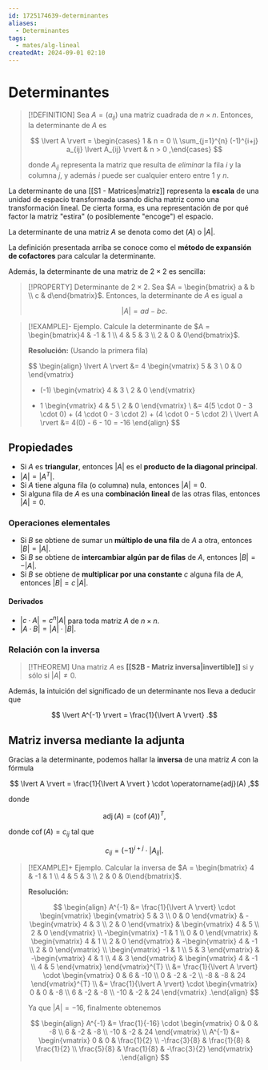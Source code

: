 ```yaml
---
id: 1725174639-determinantes
aliases:
  - Determinantes
tags:
  - mates/alg-lineal
createdAt: 2024-09-01 02:10
---
```


# Determinantes

> [!DEFINITION]
> Sea $A = (a_{ij})$ una matriz cuadrada de $n \times n$. Entonces, la determinante de $A$ es
> 
> $$
> \lvert A \rvert = \begin{cases}
> 1 & n = 0 \\
> \sum_{j=1}^{n} (-1)^{i+j} a_{ij} \lvert A_{ij} \rvert & n > 0
> ,\end{cases}
> $$
> 
> donde $A_{ij}$ representa la matriz que resulta de *eliminar* la fila $i$ y la columna $j$, y además $i$ puede ser cualquier entero entre $1$ y $n$.

La determinante de una [[S1 - Matrices|matriz]] representa la **escala** de una unidad de espacio transformada usando dicha matriz como una transformación lineal. De cierta forma, es una representación de por qué factor la matriz "estira" (o posiblemente "encoge") el espacio.

La determinante de una matriz $A$ se denota como $\det\!\left( A \right)$ o $\lvert A \rvert$.

La definición presentada arriba se conoce como el **método de expansión de cofactores** para calcular la determinante.

Además, la determinante de una matriz de $2 \times 2$ es sencilla:

> [!PROPERTY] Determinante de $2 \times 2$.
> Sea $A = \begin{bmatrix} a & b \\ c & d\end{bmatrix}$. Entonces, la determinante de $A$ es igual a
> 
> $$
> \lvert A \rvert = ad - bc
> .$$

> [!EXAMPLE]- Ejemplo.
> Calcule la determinante de $A = \begin{bmatrix}4 & -1 & 1 \\ 4 & 5 & 3 \\ 2 & 0 & 0\end{bmatrix}$.
> 
> **Resolución:** (Usando la primera fila)
> 
> $$
> \begin{align}
> \lvert A \rvert &= 4 \begin{vmatrix}
> 5 & 3 \\
> 0 & 0
> \end{vmatrix}
> - (-1) \begin{vmatrix}
> 4 & 3 \\
> 2 & 0
> \end{vmatrix}
> + 1 \begin{vmatrix}
> 4 & 5 \\
> 2 & 0
> \end{vmatrix} \\
> &= 4(5 \cdot 0 - 3 \cdot 0) + (4 \cdot 0 - 3 \cdot 2) + (4 \cdot 0 - 5 \cdot 2) \\
> \lvert A \rvert &= 4(0) - 6 - 10 = -16
> \end{align}
> $$

## Propiedades

- Si $A$ es **triangular**, entonces $\lvert A \rvert$ es el **producto de la diagonal principal**.
- $\lvert A \rvert = \lvert A^{T} \rvert$.
- Si $A$ tiene alguna fila (o columna) nula, entonces $\lvert A \rvert = 0$.
- Si alguna fila de $A$ es una **combinación lineal** de las otras filas, entonces $\lvert A \rvert = 0$.

### Operaciones elementales

- Si $B$ se obtiene de sumar un **múltiplo de una fila** de $A$ a otra, entonces $\lvert B \rvert = \lvert A \rvert$.
- Si $B$ se obtiene de **intercambiar algún par de filas** de $A$, entonces $\lvert B \rvert = -\lvert A \rvert$.
- Si $B$ se obtiene de **multiplicar por una constante** $c$ alguna fila de $A$, entonces $\lvert B \rvert = c\,\lvert A \rvert$.

#### Derivados

- $\lvert c \cdot A \rvert = c^{n}\lvert A \rvert$ para toda matriz $A$ de $n \times n$.
- $\lvert A \cdot B\rvert = \lvert A \rvert \cdot \lvert B \rvert$.

### Relación con la inversa

> [!THEOREM]
> Una matriz $A$ es **[[S2B - Matriz inversa|invertible]]** si y sólo si $\lvert A \rvert \neq 0$.

Además, la intuición del significado de un determinante nos lleva a deducir que

$$
\lvert A^{-1} \rvert = \frac{1}{\lvert A \rvert}
.$$

## Matriz inversa mediante la adjunta

Gracias a la determinante, podemos hallar la **inversa** de una matriz $A$ con la fórmula

$$
\lvert A \rvert = \frac{1}{\lvert A \rvert } \cdot \operatorname{adj}(A)
,$$

donde

$$
\operatorname{adj}(A) = (\operatorname{cof}(A))^{T}
,$$

donde $\operatorname{cof}(A) = c_{ij}$ tal que

$$
c_{ij} = (-1)^{i+j} \cdot \lvert A_{ij} \rvert 
.$$

> [!EXAMPLE]+ Ejemplo.
> Calcular la inversa de $A = \begin{bmatrix} 4 & -1 & 1 \\ 4 & 5 & 3 \\ 2 & 0 & 0\end{bmatrix}$.
> 
> **Resolución:**
> 
> $$
> \begin{align}
> A^{-1} &= \frac{1}{\lvert A \rvert} \cdot \begin{vmatrix}
> \begin{vmatrix}
> 5 & 3 \\
> 0 & 0
> \end{vmatrix} & -\begin{vmatrix}
> 4 & 3 \\
> 2 & 0
> \end{vmatrix} & \begin{vmatrix}
> 4 & 5 \\
> 2 & 0
> \end{vmatrix} \\
> -\begin{vmatrix}
> -1 & 1 \\
> 0 & 0
> \end{vmatrix} & \begin{vmatrix}
> 4 & 1 \\
> 2 & 0
> \end{vmatrix} & -\begin{vmatrix}
> 4 & -1 \\
> 2 & 0
> \end{vmatrix} \\
> \begin{vmatrix}
> -1 & 1 \\
> 5 & 3
> \end{vmatrix} & -\begin{vmatrix}
> 4 & 1 \\
> 4 & 3
> \end{vmatrix} & \begin{vmatrix}
> 4 & -1 \\
> 4 & 5
> \end{vmatrix}
> \end{vmatrix}^{T} \\
> &= \frac{1}{\lvert A \rvert} \cdot \begin{vmatrix}
> 0 & 6 & -10 \\
> 0 & -2 & -2 \\
> -8 & -8 & 24
> \end{vmatrix}^{T} \\
> &= \frac{1}{\lvert A \rvert} \cdot \begin{vmatrix}
> 0 & 0 & -8 \\
> 6 & -2 & -8 \\
> -10 & -2 & 24
> \end{vmatrix}
> .\end{align}
> $$
> 
> Ya que $\lvert A \rvert = -16$, finalmente obtenemos
> 
> $$
> \begin{align}
> A^{-1} &= \frac{1}{-16} \cdot \begin{vmatrix}
> 0 & 0 & -8 \\
> 6 & -2 & -8 \\
> -10 & -2 & 24
> \end{vmatrix} \\
> A^{-1} &= \begin{vmatrix}
> 0 & 0 & \frac{1}{2} \\
> -\frac{3}{8} & \frac{1}{8} & \frac{1}{2} \\
> \frac{5}{8} & \frac{1}{8} & -\frac{3}{2}
> \end{vmatrix}
> .\end{align}
> $$
